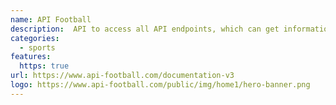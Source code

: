 ```yaml
---
name: API Football
description:  API to access all API endpoints, which can get information about Football Leagues & Cups
categories:
  - sports
features:
  https: true
url: https://www.api-football.com/documentation-v3
logo: https://www.api-football.com/public/img/home1/hero-banner.png
---
```


